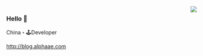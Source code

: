 <img align="right" src="https://github-readme-stats.vercel.app/api?username=alphaae&hide_title=true" />

### Hello 👋

China・🕹Developer

http://blog.alphaae.com
